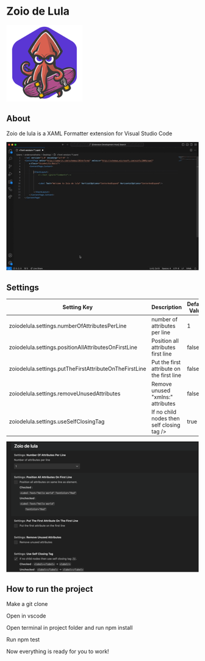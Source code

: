 # Zoio de Lula
<img src="https://github.com/AndersonPull/Zoio_de_lula_MAUI/blob/main/images/logo.png" alt="logo" width="200" />

## About 
Zoio de lula is a XAML Formatter extension for Visual Studio Code

<img src="https://github.com/AndersonPull/Zoio_de_lula_MAUI/blob/main/images/Format.gif" alt="logo" width="600" />

## Settings
| Setting Key                                            | Description                                | Default Value |
| ------------------------------------------------------ | ------------------------------------------ | ------------- |
| zoiodelula.settings.numberOfAttributesPerLine          | number of attributes per line              | 1             |
| zoiodelula.settings.positionAllAttributesOnFirstLine   | Position all attributes first line         | false         |
| zoiodelula.settings.putTheFirstAttributeOnTheFirstLine | Put the first attribute on the first line  | false         |
| zoiodelula.settings.removeUnusedAttributes             | Remove unused "xmlns:" attributes          | false         |
| zoiodelula.settings.useSelfClosingTag                  | If no child nodes then self closing tag /> | true          |

<img src="https://github.com/AndersonPull/Zoio_de_lula_MAUI/blob/main/images/zoio_settings.png" alt="logo" width="600" />

## How to run the project
Make a git clone

Open in vscode

Open terminal in project folder and run npm install

Run npm test

Now everything is ready for you to work!
